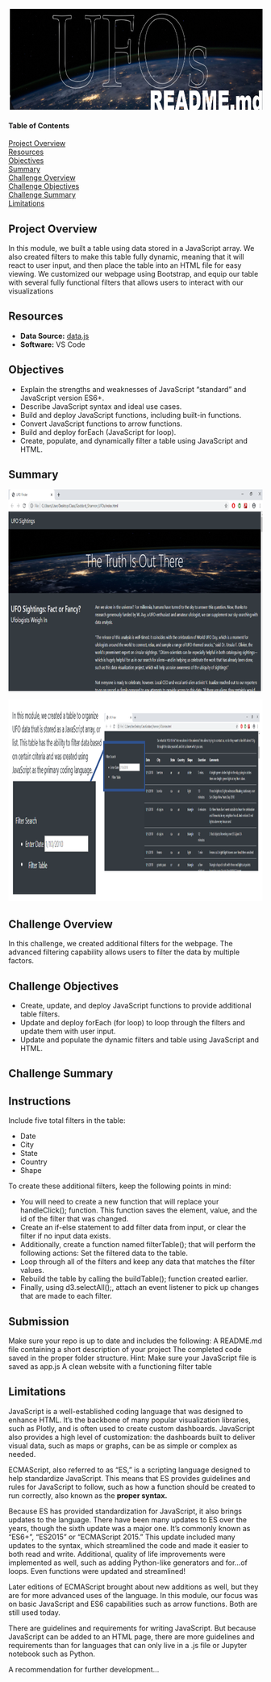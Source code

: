 <p align="center">
  <img width="900" height="200" src="/pics/header.png">
</p>  

#### Table of Contents

[Project Overview](#project-overview)  
[Resources](#resources)  
[Objectives](#objectives)  
[Summary](#summary)  
[Challenge Overview](#challenge-overview)  
[Challenge Objectives](#challenge-objectives)  
[Challenge Summary](#challenge-summary)  
[Limitations](#limitations)


## Project Overview
In this module, we built a table using data stored in a JavaScript array. We also created filters to make this table fully dynamic, meaning that it will react to user input, and then place the table into an HTML file for easy viewing.
We customized our webpage using Bootstrap, and equip our table with several fully functional filters that allows users to interact with our visualizations  

## Resources  
- **Data Source:** [data.js](/static/js/data.js) 
- **Software:** VS Code

## Objectives  
- Explain the strengths and weaknesses of JavaScript “standard” and JavaScript version ES6+. 
- Describe JavaScript syntax and ideal use cases. 
- Build and deploy JavaScript functions, including built-in functions. 
- Convert JavaScript functions to arrow functions. 
- Build and deploy forEach (JavaScript for loop). 
- Create, populate, and dynamically filter a table using JavaScript and HTML.  

## Summary  
<p align="center">
  <img width="900" height="400" src="/pics/webpage.png">
</p>
<p align="center">
  <img width="900" height="400" src="/pics/filter.png">
</p>  

## Challenge Overview
In this challenge, we created additional filters for the webpage. The advanced filtering capability allows users to filter the data by multiple factors.  

## Challenge Objectives  
- Create, update, and deploy JavaScript functions to provide additional table filters.
- Update and deploy forEach (for loop) to loop through the filters and update them with user input.
- Update and populate the dynamic filters and table using JavaScript and HTML.  

## Challenge Summary

## Instructions  
Include five total filters in the table:
- Date
- City
- State
- Country
- Shape  

To create these additional filters, keep the following points in mind:
- You will need to create a new function that will replace your handleClick(); function. This function saves the element, value, and the id of the filter that was changed. 
- Create an if-else statement to add filter data from input, or clear the filter if no input data exists.
- Additionally, create a function named filterTable(); that will perform the following actions: 
Set the filtered data to the table.
- Loop through all of the filters and keep any data that matches the filter values.
- Rebuild the table by calling the buildTable(); function created earlier.
- Finally, using d3.selectAll();, attach an event listener to pick up changes that are made to each filter.

## Submission
Make sure your repo is up to date and includes the following:
A README.md file containing a short description of your project
The completed code saved in the proper folder structure. Hint: Make sure your JavaScript file is saved as app.js 
A clean website with a functioning filter table  

## Limitations  
JavaScript is a well-established coding language that was designed to enhance HTML. It’s the backbone of many popular visualization libraries, such as Plotly, and is often used to create custom dashboards. JavaScript also provides a high level of customization: the dashboards built to deliver visual data, such as maps or graphs, can be as simple or complex as needed.  

ECMAScript, also referred to as “ES,” is a scripting language designed to help standardize JavaScript. This means that ES provides guidelines and rules for JavaScript to follow, such as how a function should be created to run correctly, also known as the **proper syntax.**  

Because ES has provided standardization for JavaScript, it also brings updates to the language. There have been many updates to ES over the years, though the sixth update was a major one. It’s commonly known as “ES6+”, “ES2015” or “ECMAScript 2015.” This update included many updates to the syntax, which streamlined the code and made it easier to both read and write. Additional, quality of life improvements were implemented as well, such as adding Python-like generators and for...of loops. Even functions were updated and streamlined!  

Later editions of ECMAScript brought about new additions as well, but they are for more advanced uses of the language. In this module, our focus was on basic JavaScript and ES6 capabilities such as arrow functions. Both are still used today.  

There are guidelines and requirements for writing JavaScript. But because JavaScript can be added to an HTML page, there are more guidelines and requirements than for languages that can only live in a .js file or Jupyter notebook such as Python.  

A recommendation for further development...
